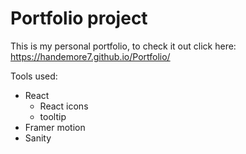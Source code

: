 # Portfolio project

This is my personal portfolio, to check it out click here: https://handemore7.github.io/Portfolio/

<!-- Btw aqui está el link de Sanity para añadir o modificar info, if you find this just ignore it :) https://portfolio7.sanity.studio -->

Tools used:
- React
    - React icons
    - tooltip
- Framer motion
- Sanity
